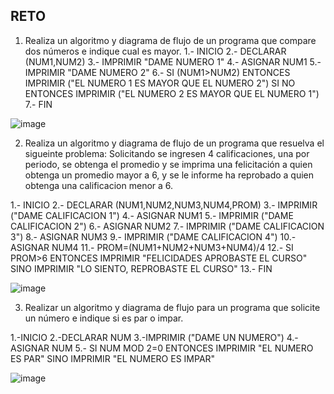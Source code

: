 ## RETO
1. Realiza un algoritmo y diagrama de flujo de un programa que compare dos números e indique cual es mayor.
1.- INICIO
2.- DECLARAR (NUM1,NUM2)
3.- IMPRIMIR "DAME NUMERO 1"
4.- ASIGNAR NUM1
5.- IMPRIMIR "DAME NUMERO 2"
6.- SI (NUM1>NUM2) ENTONCES IMPRIMIR ("EL NUMERO 1 ES MAYOR QUE EL NUMERO 2") SI NO ENTONCES IMPRIMIR ("EL NUMERO 2 ES MAYOR QUE EL NUMERO 1")
7.- FIN

![image](https://user-images.githubusercontent.com/101481181/160203018-27ad1770-61d8-4218-bc4b-eec561bde4c6.png)


2. Realiza un algoritmo y diagrama de flujo de un programa que resuelva el sigueinte problema: Solicitando se ingresen 4 calificaciones, una por periodo, se obtenga el promedio y se imprima una felicitación a quien obtenga un promedio mayor a 6, y se le informe ha reprobado a quien obtenga una calificacion menor a 6.

1.- INICIO
2.- DECLARAR (NUM1,NUM2,NUM3,NUM4,PROM)
3.- IMPRIMIR ("DAME CALIFICACION 1")
4.- ASIGNAR NUM1
5.- IMPRIMIR ("DAME CALIFICACION 2")
6.- ASIGNAR NUM2
7.- IMPRIMIR ("DAME CALIFICACION 3")
8.- ASIGNAR NUM3
9.- IMPRIMIR ("DAME CALIFICACION 4")
10.- ASIGNAR NUM4
11.- PROM=(NUM1+NUM2+NUM3+NUM4)/4
12.- SI PROM>6 ENTONCES IMPRIMIR "FELICIDADES APROBASTE EL CURSO" SINO IMPRIMIR "LO SIENTO, REPROBASTE EL CURSO"
13.- FIN

![image](https://user-images.githubusercontent.com/101481181/160206531-8d845dea-4df0-45fb-8fbc-6aacab873e2c.png)


3. Realizar un algoritmo y diagrama de flujo para un programa que solicite un número e indique si es par o impar.

1.-INICIO
2.-DECLARAR NUM
3.-IMPRIMIR ("DAME UN NUMERO")
4.-ASIGNAR NUM
5.- SI NUM MOD 2=0 ENTONCES IMPRIMIR "EL NUMERO ES PAR" SINO IMPRIMIR "EL NUMERO ES IMPAR"

![image](https://user-images.githubusercontent.com/101481181/160208487-2db20186-e389-4e1b-a647-a35f23166673.png)
